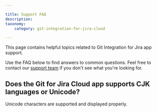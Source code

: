 ```yaml
---

title: Support FAQ
description:
taxonomy:
    category: git-integration-for-jira-cloud

---
```


This page contains helpful topics related to Git Integration for Jira app support.

Use the FAQ below to find answers to common questions.  Feel free to contact our [support team](https://help.gitkraken.com/git-integration-for-jira-cloud/gij-cloud-contact-support/) if you don't see what you're looking for.


## Does the Git for Jira Cloud app supports CJK languages or Unicode?

Unicode characters are supported and displayed properly.


